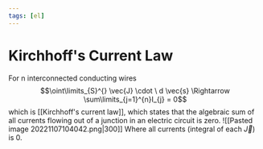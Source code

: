 ```yaml
---
tags: [el]
---
```

# Kirchhoff's Current Law
For n interconnected conducting wires $$\oint\limits_{S}^{}  \vec{J} \cdot \ d \vec{s} \Rightarrow \sum\limits_{j=1}^{n}I_{j} = 0$$which is [[Kirchhoff's current law]], which states that the algebraic sum of all currents flowing out of a junction in an electric circuit is zero.
![[Pasted image 20221107104042.png|300]]
Where all currents (integral of each $\vec{J}$) is 0.
